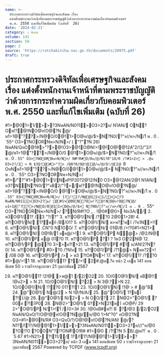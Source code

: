 ```yaml
---
name: >-
  ประกาศกระทรวงดิจิทัลเพื่อเศรษฐกิจและสังคม เรื่อง
  แต่งตั้งพนักงานเจ้าหน้าที่ตามพระราชบัญญัติว่าด้วยการกระทำความผิดเกี่ยวกับคอมพิวเตอร์
  พ.ศ. 2550 และที่แก้ไขเพิ่มเติม (ฉบับที่  26)
date: '2024-02-21'
category: ง พิเศษ
volume: 141
section: 50
page: 2
source: 'https://ratchakitcha.soc.go.th/documents/20975.pdf'
draft: true
---
```


# ประกาศกระทรวงดิจิทัลเพื่อเศรษฐกิจและสังคม เรื่อง แต่งตั้งพนักงานเจ้าหน้าที่ตามพระราชบัญญัติว่าด้วยการกระทำความผิดเกี่ยวกับคอมพิวเตอร์ พ.ศ. 2550 และที่แก้ไขเพิ่มเติม (ฉบับที่  26)

#1>@01>1/>>?3NพAN/N011>O3>2?ค/ N1AN/ ON?Oพ!?@!NO@ห!O@?N @/พ1>1@"??>/N@O/0@11>O@ค/@/$>N?N0/?"ค//พ>/N/1์ พ . 0 . `55^ O3>?NOORNพ>N/N>/ ( "?"?N 26) NพAN/QหO@1#>"?>@!O3>@1O@N!>!@!O@!@12A"2/!2/"2/! @/พ1>1@"??>/N@O/0 @11>O@ค/@/$>N?N0/?"ค//พ>/N/1์ พ . 0 . `55^ O3>?NOORNพ>N/N>/ N#็!R#O/0ค/@/N1?0"1O/0 /?#1>2> > .@พ O3>2?/2 > N $3Q!@#>"?> /@0?0/O@!@@/ค/@/Q!/@1@ `8 OหNพ1>1@"??>/N@O/0@11>O@ค/@/$> N?N0/?"ค//พ>/N/1์ พ . 0 . `55^ O3>?NOORNพ>N/N>/ #1>/"?"#1>@01>1/NคP!P30?2@12!N0 O3>@12AN/2@1 N1AN/ ห3?N์N?N0/?"คB2/"?>/พ!?@!NO@ห!O@?N@/พ1>1@"??>/N@O/0 @11>O@ค/@/$>N?N0/?"ค//พ>/N/1์ พ . 0 . `55^ O3>?NOORNพ>N/N>/ 1?/!1?/N@@11>1/>>?3 NพAN/N011>O3>2?ค/ @#1>@0ON?Oพ!?@!NO@ห!O@?N@/พ1>1@"??>/N@O/0@11>O@ค/@/$> N?N0/?"ค//พ>/N/1์ พ . 0 . `55^ O3>?NOORNพ>N/N>/ ?N/R#!?O _ . !@0#@0> Nห3A// 2. พ3O@1/1? /3 "?/?" 3. พ?!O@1/N/ /??0 2@01>2B! 4. พ?!O@1/N/ 1?์พ0์ /B/01? 5. พ?!O@1/N/ พ>พ?!์พ1์ /?ค1N>!!์ 6. พ?!O@1/N/ .CN"0 N1OO/ 7. พ?!O@1/N/ 01@/B />!?0#1>N21> 8. พ?!O@1/N/ 0@!B/1์ คค@/>!1์ 9. พ?!O@1/P N@> /@2/N@ 10. พ?!O@1/P ค@ 01?0 11. พ?!O@1/P ?1 ? 1พ3 O!2N@ 12. พ?!O@1/P @?0 3>>ค?!>21 13. พ?!O@1/P #1์ ห/AN!2?N?0/ 14. พ?!O@1/P #ิ0>?0 /?N!ค 15. พ?!O@1/P /?1@> Nพห?2>!  /0B 0@ 16. พ?!O@1/P /> > พ3 ?!O#N>! 17. พ?!O@1/1? /??0 #1>@/>!1์ 18. พ?!O@1/1? ?/>!์ 2#.@ค.?ค หน้า 2 เลม 141 ตอนพิเศษ 50 ง ราชกิจจานุเบกษา 21 กุมภาพันธ 2567

19. พ?!O@1/1? !2!@ >พ@1 /2/O2 20. 1O/0O@1/N/ คB@!!์ !@ค2> > N 21. 1O/0O@1/N/ ?2 > N 3@.?>N 22. 1O/0O@1/N/ !??0 01??!1 23. 1O/0O@1/N/ !1@ > # @"B 24. @"O@1/ N@/2 > N !@/N/A/ 25. @"O@1/ 1?พ1์ ?!1์/@ 26. @"O@1/ N/2> > N OO/? 27. N@2>"O@1/ ?00ค์ ?!1์P0 28. N@2>"O@1/ 0?>N21พ1์ คO@P/ 29 2>"O@1/P N/1>!1์ /1์0>3#์ 30. !@0คB#พ?! B ์ ?/@3 /2/O2 NพAN/QหO/?/O@!@ห!O@?N@/ห/@0 1>N"?0" คO@2?N O3>#1>@0N/R# O3>QหO/?/O@!@ห!O@?N/AN! @/?N1?/!1?/N@@11>1/>>?3NพAN/N011>O3>2?ค///"ห/@0 ?O!?O ?OON"?!?ON#็!O!R# #1>@0  /?!?N 5 B/.@พ?! ์ พ . 0 . `5 67 #1>N21> ?!11// 1?/!1?/N@@11>1/>>?3NพAN/N011>O3>2?ค/ หน้า 3 เลม 141 ตอนพิเศษ 50 ง ราชกิจจานุเบกษา 21 กุมภาพันธ 2567 Powered by TCPDF (www.tcpdf.org)
